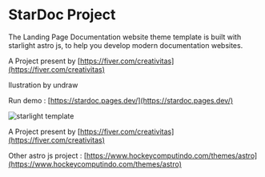 # StarDoc Project

The Landing Page Documentation website theme template is built with starlight astro js, ​​to help you develop modern documentation websites.

A Project present by [https://fiver.com/creativitas](https://fiver.com/creativitas)

Ilustration by undraw

Run demo : [https://stardoc.pages.dev/](https://stardoc.pages.dev/)

![starlight template](https://public-files.gumroad.com/8ii5t5z89rbfv3754442wvns43l1)

A Project present by [https://fiver.com/creativitas](https://fiver.com/creativitas)

Other astro js project : 
[https://www.hockeycomputindo.com/themes/astro](https://www.hockeycomputindo.com/themes/astro)
